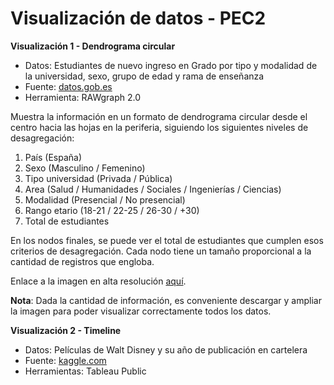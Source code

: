 # Visualización de datos - PEC2


**Visualización 1 - Dendrograma circular**

- Datos: Estudiantes de nuevo ingreso en Grado por tipo y modalidad de la universidad, sexo, grupo de edad y rama de enseñanza
- Fuente: [datos.gob.es](https://datos.gob.es/es/catalogo/e05073401-estudiantes-de-nuevo-ingreso-en-grado-por-tipo-y-modalidad-de-la-universidad-sexo-grupo-de-edad-y-rama-de-ensenanza1)
- Herramienta: RAWgraph 2.0

Muestra la información en un formato de dendrograma circular desde el centro hacia las hojas en la periferia, siguiendo los siguientes niveles de desagregación:

1. País (España)
2. Sexo (Masculino / Femenino)
3. Tipo universidad (Privada / Pública)
4. Area (Salud / Humanidades / Sociales / Ingenierías / Ciencias)
5. Modalidad (Presencial / No presencial)
6. Rango etario (18-21 / 22-25 / 26-30 / +30)
7. Total de estudiantes

En los nodos finales, se puede ver el total de estudiantes que cumplen esos criterios de desagregación. Cada nodo tiene un tamaño proporcional a la cantidad de registros que engloba.

Enlace a la imagen en alta resolución [aquí](https://github.com/leroydeniz/VD-PEC2/blob/main/circular-dendrogram.png).

**Nota**: Dada la cantidad de información, es conveniente descargar y ampliar la imagen para poder visualizar correctamente todos los datos.


**Visualización 2 - Timeline**

- Datos: Películas de Walt Disney y su año de publicación en cartelera
- Fuente: [kaggle.com](https://www.kaggle.com/datasets/prateekmaj21/disney-movies?resource=download)
- Herramientas: Tableau Public
